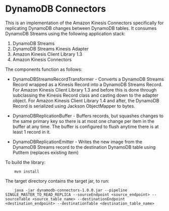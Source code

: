 # DynamoDB Connectors

This is an implementation of the Amazon Kinesis Connectors specifically for
replicating DynamoDB changes between DynamoDB tables. It consumes DynamoDB
Streams using the following application stack:
1. DynamoDB Streams
2. DynamoDB Streams Kinesis Adapter
3. Amazon Kinesis Client Library 1.3
4. Amazon Kinesis Connectors

The components function as follows:

* DynamoDBStreamsRecordTransformer - Converts a DynamoDB Streams Record wrapped as
a Kinesis Record into a DynamoDB Streams Record. For Amazon Kinesis Client
Library 1.3 and before this is done through subclassing the Kinesis Record
class and casting down to the adapter object. For Amazon Kinesis Client Library
1.4 and after, the DynamoDB Record is serialized using Jackson ObjectMapper to
bytes.

* DynamoDBReplicationBuffer - Buffers records, but squashes changes to the same
primary key so there is at most one change per item in the buffer at any time.
The buffer is configured to flush anytime there is at least 1 record in it.

* DynamoDBReplicationEmitter - Writes the new image from the DynamoDB Streams
record to the destination DynamoDB table using PutItem (replaces existing item)

To build the library:

```
    mvn install
```

The target directory contains the target jar, to run:

```
    java -jar dynamodb-connectors-1.0.0.jar --pipeline SINGLE_MASTER_TO_READ_REPLICA --sourceEndpoint <source_endpoint> --sourceTable <source_table_name> --destinationEndpoint <destination_endpoint> --destinationTable <destination_table_name>
```
